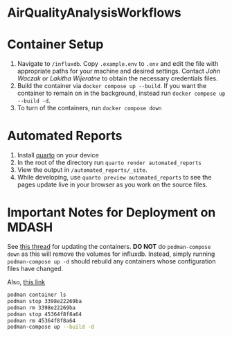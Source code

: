 # AirQualityAnalysisWorkflows


# Container Setup 

1. Navigate to `/influxdb`. Copy `.example.env` to `.env` and edit the file with appropriate paths for your machine and desired settings. Contact *John Waczak* or *Lakitha Wijeratne* to obtain the necessary credentials files. 
2. Build the container via `docker compose up --build`. If you want the container to remain on in the background, instead run `docker compose up --build -d`. 
3. To turn of the containers, run `docker compose down` 

# Automated Reports 

1. Install [quarto](https://quarto.org/) on your device 
2. In the root of the directory run `quarto render automated_reports`
3. View the output in `/automated_reports/_site`. 
4. While developing, use `quarto preview automated_reports` to see the pages update live in your browser as you work on the source files. 


# Important Notes for Deployment on MDASH 
See [this thread](https://stackoverflow.com/questions/42529211/how-to-rebuild-and-update-a-container-without-downtime-with-docker-compose) for updating the containers. **DO NOT** do `podman-compose down` as this will remove the volumes for influxdb. Instead, simply running `podman-compose up -d` should rebuild any containers whose configuration files have changed. 

Also, [this link](https://linuxhandbook.com/update-docker-container-zero-downtime/)

```bash
podman container ls 
podman stop 3398e22269ba
podman rm 3398e22269ba
podman stop 45364f8f8a64
podman rm 45364f8f8a64
podman-compose up --build -d 
```
